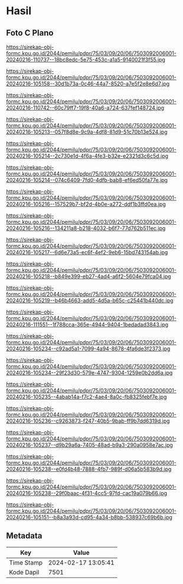 # Hasil

## Foto C Plano

https://sirekap-obj-formc.kpu.go.id/2044/pemilu/pdpr/75/03/09/20/06/7503092006001-20240216-110737--18bc8edc-5e75-453c-a1a5-9140021f3f55.jpg

https://sirekap-obj-formc.kpu.go.id/2044/pemilu/pdpr/75/03/09/20/06/7503092006001-20240216-105158--30d1b73a-0c46-44a7-8520-a7e5f2e8e6d7.jpg

https://sirekap-obj-formc.kpu.go.id/2044/pemilu/pdpr/75/03/09/20/06/7503092006001-20240216-110742--60c79ff7-19f8-40a6-a724-637fef148724.jpg

https://sirekap-obj-formc.kpu.go.id/2044/pemilu/pdpr/75/03/09/20/06/7503092006001-20240216-105213--057f8d8e-9c9a-4df8-81d9-51c70b13e524.jpg

https://sirekap-obj-formc.kpu.go.id/2044/pemilu/pdpr/75/03/09/20/06/7503092006001-20240216-105214--2c730e1d-4f6a-4fe3-b32e-e2321d3c6c5d.jpg

https://sirekap-obj-formc.kpu.go.id/2044/pemilu/pdpr/75/03/09/20/06/7503092006001-20240216-105214--074c6409-7fd0-4dfb-bab8-ef6ed50fa77e.jpg

https://sirekap-obj-formc.kpu.go.id/2044/pemilu/pdpr/75/03/09/20/06/7503092006001-20240216-105216--157529b7-bf2d-4b0e-a272-ddf1b3ffd0ea.jpg

https://sirekap-obj-formc.kpu.go.id/2044/pemilu/pdpr/75/03/09/20/06/7503092006001-20240216-105216--134211a8-b218-4032-b6f7-77d762b511ec.jpg

https://sirekap-obj-formc.kpu.go.id/2044/pemilu/pdpr/75/03/09/20/06/7503092006001-20240216-105217--6d6e73a5-ec6f-4ef2-9eb6-15bd743154ab.jpg

https://sirekap-obj-formc.kpu.go.id/2044/pemilu/pdpr/75/03/09/20/06/7503092006001-20240216-105218--b849e399-eb27-4ad4-a6f2-5604e79fca04.jpg

https://sirekap-obj-formc.kpu.go.id/2044/pemilu/pdpr/75/03/09/20/06/7503092006001-20240216-105219--b46b4663-add5-4d5a-b65c-c25441b440dc.jpg

https://sirekap-obj-formc.kpu.go.id/2044/pemilu/pdpr/75/03/09/20/06/7503092006001-20240216-111551--1f788cca-365e-4944-9404-1bedadad3843.jpg

https://sirekap-obj-formc.kpu.go.id/2044/pemilu/pdpr/75/03/09/20/06/7503092006001-20240216-105234--c92ad5a1-7099-4a94-8678-4fa6de3f2373.jpg

https://sirekap-obj-formc.kpu.go.id/2044/pemilu/pdpr/75/03/09/20/06/7503092006001-20240216-105234--29f23d30-579e-4747-9304-1259e0b2dd6a.jpg

https://sirekap-obj-formc.kpu.go.id/2044/pemilu/pdpr/75/03/09/20/06/7503092006001-20240216-105235--4abab14a-f7c2-4ae4-8a0c-fb8325febf7e.jpg

https://sirekap-obj-formc.kpu.go.id/2044/pemilu/pdpr/75/03/09/20/06/7503092006001-20240216-105236--c9263873-f247-40b5-9bab-ff9b7dd6319d.jpg

https://sirekap-obj-formc.kpu.go.id/2044/pemilu/pdpr/75/03/09/20/06/7503092006001-20240216-105237--d9b29a6a-7405-48ad-b9a3-290a0958e7ac.jpg

https://sirekap-obj-formc.kpu.go.id/2044/pemilu/pdpr/75/03/09/20/06/7503092006001-20240216-105238--e0fd4b48-7888-4fb7-989f-d06a5b583b9d.jpg

https://sirekap-obj-formc.kpu.go.id/2044/pemilu/pdpr/75/03/09/20/06/7503092006001-20240216-105238--29f0baac-4f31-4cc5-97fd-cac19a079b66.jpg

https://sirekap-obj-formc.kpu.go.id/2044/pemilu/pdpr/75/03/09/20/06/7503092006001-20240216-105151--b8a3a93d-cd95-4a34-b8bb-538937c69b6b.jpg


## Metadata

| Key        | Value               |
| ---------- | ------------------- |
| Time Stamp | 2024-02-17 13:05:41 |
| Kode Dapil | 7501                |



